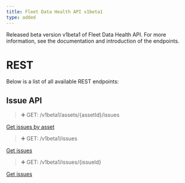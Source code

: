 ```yaml
---
title: Fleet Data Health API v1beta1
type: added
---
```


Released beta version v1beta1 of Fleet Data Health API. For more information, see the documentation and introduction of the endpoints.

# REST

Below is a list of all available REST endpoints:

## Issue API

> ➕ GET: /v1beta1/assets/{assetId}/issues

[Get issues by asset](ref:getissuesbyasset)

> ➕ GET: /v1beta1/issues

[Get issues](ref:getpaginatedissues)

> ➕ GET: /v1beta1/issues/{issueId}

[Get issues](ref:getissuebyid)
